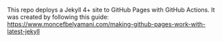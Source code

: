 This repo deploys a Jekyll 4+ site to GitHub Pages with GitHub Actions. 
It was created by following this guide: 
https://www.moncefbelyamani.com/making-github-pages-work-with-latest-jekyll
